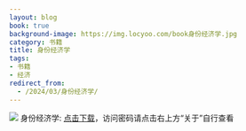 ```yaml
---
layout: blog
book: true
background-image: https://img.locyoo.com/book身份经济学.jpg
category: 书籍
title: 身份经济学
tags:
- 书籍
- 经济
redirect_from:
  - /2024/03/身份经济学/
---
```

![](https://img.locyoo.com/book身份经济学.jpg)
身份经济学: <a name = "ref1" href="https://url18.ctfile.com/f/50983618-1320273556-24f9e1?p=3619">点击下载</a>，访问密码请点击右上方“关于”自行查看
